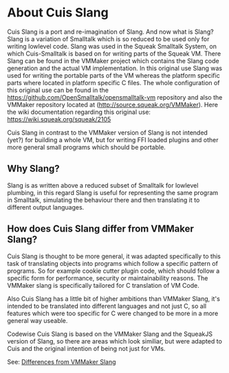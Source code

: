 # About Cuis Slang

Cuis Slang is a port and re-imagination of Slang. And now what is Slang?
Slang is a variation of Smalltalk which is so reduced to be used only
for writing lowlevel code. Slang was used in the Squeak Smalltalk System,
on which Cuis-Smalltalk is based on for writing parts of the Squeak VM.
There Slang can be found in the VMMaker project which contains the Slang
code generation and the actual VM implementation. In this original use
Slang was used for writing the portable parts of the VM whereas the
platform specific parts where located in platform specific C files.
The whole configuration of this original use can be found in the 
https://github.com/OpenSmalltalk/opensmalltalk-vm repository and
also the VMMaker repository located at (http://source.squeak.org/VMMaker).
Here the wiki documentation regarding this original use: https://wiki.squeak.org/squeak/2105

Cuis Slang in contrast to the VMMaker version of Slang is not intended (yet?)
for building a whole VM, but for writing FFI loaded plugins and other more
general small programs which should be portable.

## Why Slang?

Slang is as written above a reduced subset of Smalltalk for lowlevel plumbing,
in this regard Slang is useful for representing the same program in Smalltalk,
simulating the behaviour there and then translating it to different output
languages.

## How does Cuis Slang differ from VMMaker Slang?

Cuis Slang is thought to be more general, it was adapted specifically to this
task of translating objects into programs which follow a specific pattern of
programs. So for example cookie cutter plugin code, which should follow a specific
form for performance, security or maintainability reasons. The VMMaker slang
is specifically tailored for C translation of VM Code.

Also Cuis Slang has a little bit of higher ambitions than VMMaker Slang,
it's intended to be translated into different languages and not just C,
so all features which were too specific for C were changed to be more in
a more general way useable.

Codewise Cuis Slang is based on the VMMaker Slang and the SqueakJS version
of Slang, so there are areas which look similiar, but were adapted to Cuis
and the original intention of being not just for VMs.

See: [Differences from VMMaker Slang](docs/VMMaker_Differences.md)
